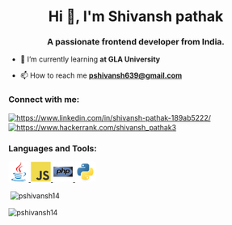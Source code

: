 <h1 align="center">Hi 👋, I'm Shivansh pathak</h1>
<h3 align="center">A passionate frontend developer from India.</h3>



- 🌱 I’m currently learning **at GLA University**

- 📫 How to reach me **pshivansh639@gmail.com**

<h3 align="left">Connect with me:</h3>
<p align="left">
<a href="https://linkedin.com/in/https://www.linkedin.com/in/shivansh-pathak-189ab5222/" target="blank"><img align="center" src="https://raw.githubusercontent.com/rahuldkjain/github-profile-readme-generator/master/src/images/icons/Social/linked-in-alt.svg" alt="https://www.linkedin.com/in/shivansh-pathak-189ab5222/" height="30" width="40" /></a>
<a href="https://www.hackerrank.com/https://www.hackerrank.com/shivansh_pathak3" target="blank"><img align="center" src="https://raw.githubusercontent.com/rahuldkjain/github-profile-readme-generator/master/src/images/icons/Social/hackerrank.svg" alt="https://www.hackerrank.com/shivansh_pathak3" height="30" width="40" /></a>
</p>

<h3 align="left">Languages and Tools:</h3>
<p align="left"> <a href="https://www.java.com" target="_blank" rel="noreferrer"> <img src="https://raw.githubusercontent.com/devicons/devicon/master/icons/java/java-original.svg" alt="java" width="40" height="40"/> </a> <a href="https://developer.mozilla.org/en-US/docs/Web/JavaScript" target="_blank" rel="noreferrer"> <img src="https://raw.githubusercontent.com/devicons/devicon/master/icons/javascript/javascript-original.svg" alt="javascript" width="40" height="40"/> </a> <a href="https://www.php.net" target="_blank" rel="noreferrer"> <img src="https://raw.githubusercontent.com/devicons/devicon/master/icons/php/php-original.svg" alt="php" width="40" height="40"/> </a> <a href="https://www.python.org" target="_blank" rel="noreferrer"> <img src="https://raw.githubusercontent.com/devicons/devicon/master/icons/python/python-original.svg" alt="python" width="40" height="40"/> </a> </p>

<p>&nbsp;<img align="center" src="https://github-readme-stats.vercel.app/api?username=pshivansh14&show_icons=true&locale=en&bg_color=000000&text_color=A6FB06" alt="pshivansh14" /></p>

<p><img align="center" src="https://github-readme-streak-stats.herokuapp.com/?user=pshivansh14&bg_color=000000&text_color=A6FB06" alt="pshivansh14" /></p>
